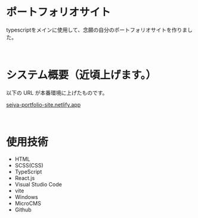 # ポートフォリオサイト

typescriptをメインに使用して、念願の自分のポートフォリオサイトを作りました。

<br>

# システム概要（近頃上げます。）

以下の URL が本番環境に上げたものです。

[seiya-portfolio-site.netlify.app](https://seiya-portfolio-site.netlify.app/personalDetail/q_jy6d9pte_b)

<br>

# 使用技術

- HTML
- SCSS(CSS)
- TypeScript
- React.js
- Visual Studio Code
- vite
- Windows
- MicroCMS
- Github
